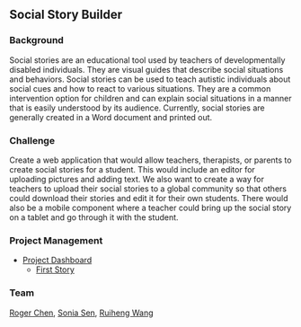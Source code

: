 Social Story Builder
--------------------

### Background

Social stories are an educational tool used by teachers of developmentally disabled individuals. They are visual guides that describe social situations and behaviors. Social stories can be used to teach autistic individuals about social cues and how to react to various situations. They are a common intervention option for children and can explain social situations in a manner that is easily understood by its audience. Currently, social stories are generally created in a Word document and printed out.

### Challenge

Create a web application that would allow teachers, therapists, or parents to create social stories for a student. This would include an editor for uploading pictures and adding text. We also want to create a way for teachers to upload their social stories to a global community so that others could download their stories and edit it for their own students. There would also be a mobile component where a teacher could bring up the social story on a tablet and go through it with the student.

### Project Management
* [Project Dashboard](https://waffle.io/szsen/SocialStoryBuilder)
  * [First Story](https://github.com/szsen/SocialStoryBuilder/issues/8)

### Team

[Roger Chen](/people/roger-chen.md), [Sonia Sen](/people/sonia-sen.md), [Ruiheng Wang](/people/ruiheng-wang.md)